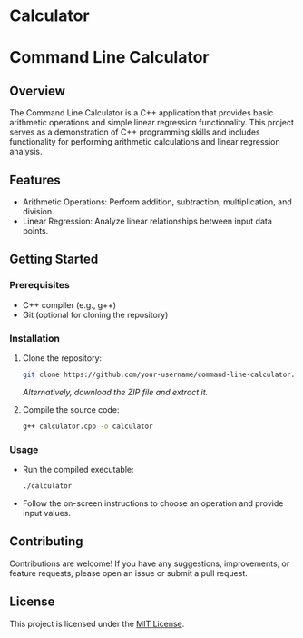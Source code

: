 # Calculator

# Command Line Calculator

## Overview
The Command Line Calculator is a C++ application that provides basic arithmetic operations and simple linear regression functionality. This project serves as a demonstration of C++ programming skills and includes functionality for performing arithmetic calculations and linear regression analysis.

## Features
- Arithmetic Operations: Perform addition, subtraction, multiplication, and division.
- Linear Regression: Analyze linear relationships between input data points.

## Getting Started
### Prerequisites
- C++ compiler (e.g., g++)
- Git (optional for cloning the repository)

### Installation
1. Clone the repository:
   ```bash
   git clone https://github.com/your-username/command-line-calculator.git
   ```
   *Alternatively, download the ZIP file and extract it.*

2. Compile the source code:
   ```bash
   g++ calculator.cpp -o calculator
   ```

### Usage
- Run the compiled executable:
  ```bash
  ./calculator
  ```
- Follow the on-screen instructions to choose an operation and provide input values.

## Contributing
Contributions are welcome! If you have any suggestions, improvements, or feature requests, please open an issue or submit a pull request.

## License
This project is licensed under the [MIT License](LICENSE).

